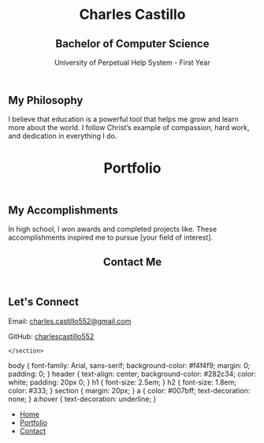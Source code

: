 <!DOCTYPE html>
<html lang="en">
<head>
    <meta charset="UTF-8">
    <meta name="viewport" content="width=device-width, initial-scale=1.0">
    <link rel="stylesheet" href="styles.css">
</head>
<body>
    <header>
        <h1>Charles Castillo </h1>
        <h2>Bachelor of Computer Science </h2>
        <p>University of Perpetual Help System - First Year</p>
    </header>
    <section>
        <h2>My Philosophy</h2>
        <p>I believe that education is a powerful tool that helps me grow and learn more about the world. I follow Christ’s example of compassion, hard work, and dedication in everything I do.</p>
    </section>
</body>
</html>

<!DOCTYPE html>
<html lang="en">
<head>
    <meta charset="UTF-8">
    <meta name="viewport" content="width=device-width, initial-scale=1.0">
    <link rel="stylesheet" href="styles.css">
</head>
<body>
    <header>
        <h1>Portfolio</h1>
    </header>
    <section>
        <h2>My Accomplishments</h2>
        <p>In high school, I won awards and completed projects like. These accomplishments inspired me to pursue [your field of interest].</p
    </section>
</body>
</html>

<!DOCTYPE html>
<html lang="en">
<head>
    <meta charset="UTF-8">
    <meta name="viewport" content="width=device-width, initial-scale=1.0">
    <link rel="stylesheet" href="styles.css">
</head>
<body>
    <header>
        <h1>Contact Me</h1>
    </header>
    <section>
        <h2>Let's Connect</h2>
        <p>Email: <a href="mailto:youremail@example.com">charles.castillo552@gmail.com</a></p>
        <p>GitHub: <a href="https://github.com/yourusername">charlescastillo552</a></p>
        
    </section>
</body>
</html>

body {
    font-family: Arial, sans-serif;
    background-color: #f4f4f9;
    margin: 0;
    padding: 0;
}
header {
    text-align: center;
    background-color: #282c34;
    color: white;
    padding: 20px 0;
}
h1 {
    font-size: 2.5em;
}
h2 {
    font-size: 1.8em;
    color: #333;
}
section {
    margin: 20px;
}
a {
    color: #007bff;
    text-decoration: none;
}
a:hover {
    text-decoration: underline;
}

<nav>
    <ul>
        <li><a href="index.html">Home</a></li>
        <li><a href="portfolio.html">Portfolio</a></li>
        <li><a href="contact.html">Contact</a></li>
    </ul>
</nav>
